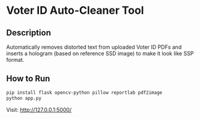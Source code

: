 # Voter ID Auto-Cleaner Tool

## Description
Automatically removes distorted text from uploaded Voter ID PDFs and inserts a hologram (based on reference SSD image) to make it look like SSP format.

## How to Run
```bash
pip install flask opencv-python pillow reportlab pdf2image
python app.py
```

Visit: http://127.0.0.1:5000/
